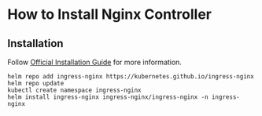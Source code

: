 # How to Install Nginx Controller

## Installation

Follow [Official Installation Guide](https://kubernetes.github.io/ingress-nginx/deploy/) for more information.

```
helm repo add ingress-nginx https://kubernetes.github.io/ingress-nginx
helm repo update
kubectl create namespace ingress-nginx
helm install ingress-nginx ingress-nginx/ingress-nginx -n ingress-nginx
```
